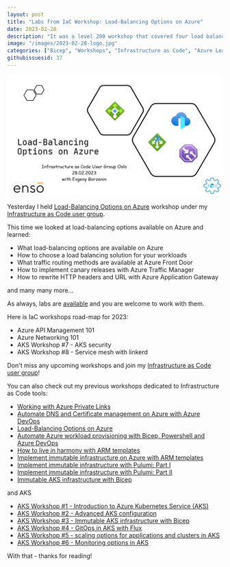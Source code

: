 ```yaml
---
layout: post
title: "Labs from IaC Workshop: Load-Balancing Options on Azure"
date: 2023-02-28
description: "It was a level 200 workshop that covered four load balancing products available on Azure: Azure Load Balancer, Azure Front Door, Azure Application Gateway and Azure Traffic Manager. We looked at how to choose a load balancing solution for your workloads and what traffic routing methods are available at Azure Front Door and Azure Traffic Manager."
image: "/images/2023-02-28-logo.jpg"
categories: ["Bicep", "Workshops", "Infrastructure as Code", "Azure Load Balancer", "Azure Front Door", "Azure Application Gateway", "Azure Traffic Manager"]
githubissuesid: 37
---
```


 

![logo](/images/2023-02-28-logo.jpg)

Yesterday I held [Load-Balancing Options on Azure](https://www.meetup.com/infrastructure-as-code-user-group-oslo/events/291342632/) workshop under my [Infrastructure as Code user group](https://www.meetup.com/Infrastructure-As-Code-User-Group-Oslo).

This time we looked at load-balancing options available on Azure and learned:

* What load-balancing options are available on Azure
* How to choose a load balancing solution for your workloads
* What traffic routing methods are available at Azure Front Door
* How to implement canary releases with Azure Traffic Manager
* How to rewrite HTTP headers and URL with Azure Application Gateway

and many many more...

As always, labs are [available](https://github.com/evgenyb/iac-workshops/tree/main/azure-load-balancing-options) and you are welcome to work with them.

Here is IaC workshops road-map for 2023:

* Azure API Management 101
* Azure Networking 101
* AKS Workshop #7 - AKS security
* AKS Workshop #8 - Service mesh with linkerd

Don't miss any upcoming workshops and join my [Infrastructure as Code user group](https://www.meetup.com/Infrastructure-As-Code-User-Group-Oslo)!

You can also check out my previous workshops dedicated to Infrastructure as Code tools:

- [Working with Azure Private Links](https://borzenin.com/working-with-private-links-workshop-labs/)
- [Automate DNS and Certificate management on Azure with Azure DevOps](https://borzenin.com/dns-and-ssl-management-on-azure-with-ado-workshop-labs/)
- [Load-Balancing Options on Azure](https://borzenin.com/azure-load-balancing-options-workshop-labs/)
- [Automate Azure workload provisioning with Bicep, Powershell and Azure DevOps](https://borzenin.com/iac-with-azure-devops-workshop-labs/)
- [How to live in harmony with ARM templates](https://borzenin.com/iac-ws1-labs/)
- [Implement immutable infrastructure on Azure with ARM templates](https://borzenin.com/iac-ws2-labs/)
- [Implement immutable infrastructure with Pulumi: Part I](https://borzenin.com/iac-ws3-labs/)
- [Implement immutable infrastructure with Pulumi: Part II](https://borzenin.com/iac-ws4-labs/)
- [Immutable AKS infrastructure with Bicep](https://borzenin.com/azure-kubernetes-service-aks-workshop-3-labs/)

and AKS

* [AKS Workshop #1 - Introduction to Azure Kubernetes Service (AKS)](https://borzenin.com/azure-kubernetes-service-aks-workshop-1-labs/)
* [AKS Workshop #2 - Advanced AKS configuration](https://borzenin.com/azure-kubernetes-service-aks-workshop-2-labs/)
* [AKS Workshop #3 - Immutable AKS infrastructure with Bicep](https://borzenin.com/azure-kubernetes-service-aks-workshop-3-labs/)
* [AKS Workshop #4 - GitOps in AKS with Flux](https://borzenin.com/azure-kubernetes-service-aks-workshop-4-labs/)
* [AKS Workshop #5 - scaling options for applications and clusters in AKS](https://borzenin.com/azure-kubernetes-service-aks-workshop-5-labs/)
* [AKS Workshop #6 - Monitoring options in AKS](https://borzenin.com/azure-aks-workshop-6-monitoring-options-aks-labs/)

With that - thanks for reading!
